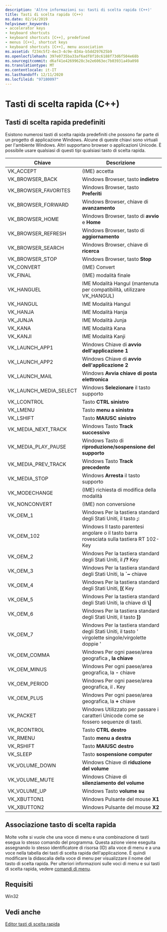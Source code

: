 ```yaml
---
description: 'Altre informazioni su: tasti di scelta rapida (C++)'
title: Tasti di scelta rapida (C++)
ms.date: 02/14/2019
helpviewer_keywords:
- accelerator keys
- keyboard shortcuts
- keyboard shortcuts [C++], predefined
- menus [C++], shortcut keys
- keyboard shortcuts [C++], menu association
ms.assetid: f234c5f2-4ec3-4c9e-834a-b5dd297625b9
ms.openlocfilehash: 397e0735ba33af6adf8f10c6188f73d6f504e68b
ms.sourcegitcommit: d6af41e42699628c3e2e6063ec7b03931a49a098
ms.translationtype: MT
ms.contentlocale: it-IT
ms.lasthandoff: 12/11/2020
ms.locfileid: "97180097"
---
```

# <a name="accelerator-keys-c"></a>Tasti di scelta rapida (C++)

## <a name="predefined-accelerator-keys"></a>Tasti di scelta rapida predefiniti

Esistono numerosi tasti di scelta rapida predefiniti che possono far parte di un progetto di applicazione Windows. Alcune di queste chiavi sono virtuali per l'ambiente Windows. Altri supportano browser o applicazioni Unicode. È possibile usare qualsiasi di questi tipi qualsiasi tasto di scelta rapida.

|Chiave|Descrizione|
|---------|-----------------|
|VK_ACCEPT|(IME) accetta|
|VK_BROWSER_BACK|Windows Browser, tasto **indietro**|
|VK_BROWSER_FAVORITES|Windows Browser, tasto **Preferiti**|
|VK_BROWSER_FORWARD|Windows Browser, chiave di **avanzamento**|
|VK_BROWSER_HOME|Windows Browser, tasto di **avvio** e **Home**|
|VK_BROWSER_REFRESH|Windows Browser, tasto di **aggiornamento**|
|VK_BROWSER_SEARCH|Windows Browser, chiave di **ricerca**|
|VK_BROWSER_STOP|Windows Browser, tasto **Stop**|
|VK_CONVERT|(IME) Convert|
|VK_FINAL|(IME) modalità finale|
|VK_HANGUEL|IME Modalità Hangul (mantenuta per compatibilità, utilizzare VK_HANGUL)|
|VK_HANGUL|IME Modalità Hangul|
|VK_HANJA|IME Modalità Hanja|
|VK_JUNJA|IME Modalità Junja|
|VK_KANA|IME Modalità Kana|
|VK_KANJI|IME Modalità Kanji|
|VK_LAUNCH_APP1|Windows Chiave di **avvio dell'applicazione 1**|
|VK_LAUNCH_APP2|Windows Chiave di **avvio dell'applicazione 2**|
|VK_LAUNCH_MAIL|Windows **Avvia chiave di posta elettronica**|
|VK_LAUNCH_MEDIA_SELECT|Windows **Selezionare** il tasto supporto|
|VK_LCONTROL|Tasto **CTRL sinistro**|
|VK_LMENU|Tasto **menu a sinistra**|
|VK_LSHIFT|Tasto **MAIUSC sinistro**|
|VK_MEDIA_NEXT_TRACK|Windows Tasto **Track successivo**|
|VK_MEDIA_PLAY_PAUSE|Windows Tasto di **riproduzione/sospensione del supporto**|
|VK_MEDIA_PREV_TRACK|Windows Tasto **Track precedente**|
|VK_MEDIA_STOP|Windows **Arresta** il tasto supporto|
|VK_MODECHANGE|(IME) richiesta di modifica della modalità|
|VK_NONCONVERT|(IME) non conversione|
|VK_OEM_1|Windows Per la tastiera standard degli Stati Uniti, il tasto **;:**|
|VK_OEM_102|Windows Il tasto parentesi angolare o il tasto barra rovesciata sulla tastiera RT 102-Key|
|VK_OEM_2|Windows Per la tastiera standard degli Stati Uniti, il **/?** Key|
|VK_OEM_3|Windows Per la tastiera standard degli Stati Uniti, la **`~** chiave|
|VK_OEM_4|Windows Per la tastiera standard degli Stati Uniti, **[{** Key|
|VK_OEM_5|Windows Per la tastiera standard degli Stati Uniti, la chiave di **\\&#124;**|
|VK_OEM_6|Windows Per la tastiera standard degli Stati Uniti, il tasto **]}**|
|VK_OEM_7|Windows Per la tastiera standard degli Stati Uniti, il tasto ' virgolette singole/virgolette doppie '|
|VK_OEM_COMMA|Windows Per ogni paese/area geografica **, la chiave**|
|VK_OEM_MINUS|Windows Per ogni paese/area geografica, la **-** chiave|
|VK_OEM_PERIOD|Windows Per ogni paese/area geografica, il **.** Key|
|VK_OEM_PLUS|Windows Per ogni paese/area geografica, la **+** chiave|
|VK_PACKET|Windows Utilizzato per passare i caratteri Unicode come se fossero sequenze di tasti.|
|VK_RCONTROL|Tasto **CTRL destro**|
|VK_RMENU|Tasto **menu a destra**|
|VK_RSHIFT|Tasto **MAIUSC destro**|
|VK_SLEEP|Tasto **sospensione computer**|
|VK_VOLUME_DOWN|Windows Chiave di **riduzione del volume**|
|VK_VOLUME_MUTE|Windows Chiave di **silenziamento del volume**|
|VK_VOLUME_UP|Windows Tasto **volume su**|
|VK_XBUTTON1|Windows Pulsante del mouse **X1**|
|VK_XBUTTON2|Windows Pulsante del mouse **X2**|

## <a name="accelerator-key-association"></a>Associazione tasto di scelta rapida

Molte volte si vuole che una voce di menu e una combinazione di tasti esegua lo stesso comando del programma. Questa azione viene eseguita assegnando lo stesso identificatore di risorsa (ID) alla voce di menu e a una voce nella tabella dei tasti di scelta rapida dell'applicazione. È quindi modificare la didascalia della voce di menu per visualizzare il nome del tasto di scelta rapida. Per ulteriori informazioni sulle voci di menu e sui tasti di scelta rapida, vedere [comandi di menu](./menu-command-properties.md).

## <a name="requirements"></a>Requisiti

Win32

## <a name="see-also"></a>Vedi anche

[Editor tasti di scelta rapida](../windows/accelerator-editor.md)<br/>
